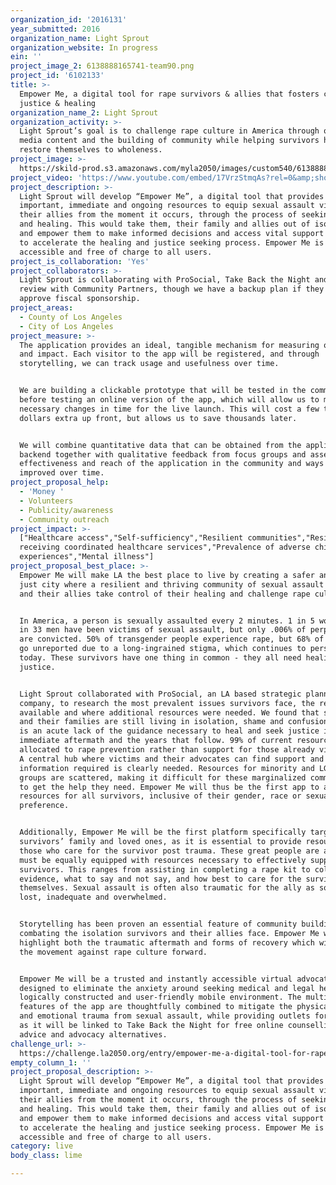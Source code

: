 ```yaml
---
organization_id: '2016131'
year_submitted: 2016
organization_name: Light Sprout
organization_website: In progress
ein: ''
project_image_2: 6138888165741-team90.png
project_id: '6102133'
title: >-
  Empower Me, a digital tool for rape survivors & allies that fosters community,
  justice & healing
organization_name_2: Light Sprout
organization_activity: >-
  Light Sprout’s goal is to challenge rape culture in America through original
  media content and the building of community while helping survivors heal and
  restore themselves to wholeness.
project_image: >-
  https://skild-prod.s3.amazonaws.com/myla2050/images/custom540/6138888165741-team90.png
project_video: 'https://www.youtube.com/embed/17VrzStmqAs?rel=0&amp;showinfo=0'
project_description: >-
  Light Sprout will develop “Empower Me”, a digital tool that provides
  important, immediate and ongoing resources to equip sexual assault victims and
  their allies from the moment it occurs, through the process of seeking justice
  and healing. This would take them, their family and allies out of isolation
  and empower them to make informed decisions and access vital support systems
  to accelerate the healing and justice seeking process. Empower Me is easily
  accessible and free of charge to all users.
project_is_collaboration: 'Yes'
project_collaborators: >-
  Light Sprout is collaborating with ProSocial, Take Back the Night and is under
  review with Community Partners, though we have a backup plan if they do not
  approve fiscal sponsorship.
project_areas:
  - County of Los Angeles
  - City of Los Angeles
project_measure: >-
  The application provides an ideal, tangible mechanism for measuring outcomes
  and impact. Each visitor to the app will be registered, and through
  storytelling, we can track usage and usefulness over time. 


  We are building a clickable prototype that will be tested in the community
  before testing an online version of the app, which will allow us to make the
  necessary changes in time for the live launch. This will cost a few thousand
  dollars extra up front, but allows us to save thousands later. 


  We will combine quantitative data that can be obtained from the application
  backend together with qualitative feedback from focus groups and assess the
  effectiveness and reach of the application in the community and ways it can be
  improved over time.
project_proposal_help:
  - 'Money '
  - Volunteers
  - Publicity/awareness
  - Community outreach
project_impact: >-
  ["Healthcare access","Self-sufficiency","Resilient communities","Residents
  receiving coordinated healthcare services","Prevalence of adverse childhood
  experiences","Mental illness"]
project_proposal_best_place: >-
  Empower Me will make LA the best place to live by creating a safer and more
  just city where a resilient and thriving community of sexual assault survivors
  and their allies take control of their healing and challenge rape culture. 


  In America, a person is sexually assaulted every 2 minutes. 1 in 5 women and 1
  in 33 men have been victims of sexual assault, but only .006% of perpetrators
  are convicted. 50% of transgender people experience rape, but 68% of all cases
  go unreported due to a long-ingrained stigma, which continues to persist
  today. These survivors have one thing in common - they all need healing and
  justice.


  Light Sprout collaborated with ProSocial, an LA based strategic planning
  company, to research the most prevalent issues survivors face, the resources
  available and where additional resources were needed. We found that survivors
  and their families are still living in isolation, shame and confusion. There
  is an acute lack of the guidance necessary to heal and seek justice in the
  immediate aftermath and the years that follow. 99% of current resources are
  allocated to rape prevention rather than support for those already victimized.
  A central hub where victims and their advocates can find support and
  information required is clearly needed. Resources for minority and LGBTQ
  groups are scattered, making it difficult for these marginalized communities
  to get the help they need. Empower Me will thus be the first app to aggregate
  resources for all survivors, inclusive of their gender, race or sexual
  preference. 


  Additionally, Empower Me will be the first platform specifically targeted to
  survivors’ family and loved ones, as it is essential to provide resources to
  those who care for the survivor post trauma. These great people are allies and
  must be equally equipped with resources necessary to effectively support
  survivors. This ranges from assisting in completing a rape kit to collecting
  evidence, what to say and not say, and how best to care for the survivor and
  themselves. Sexual assault is often also traumatic for the ally as some feel
  lost, inadequate and overwhelmed.  


  Storytelling has been proven an essential feature of community building and
  combating the isolation survivors and their allies face. Empower Me will
  highlight both the traumatic aftermath and forms of recovery which will propel
  the movement against rape culture forward.


  Empower Me will be a trusted and instantly accessible virtual advocate
  designed to eliminate the anxiety around seeking medical and legal help in a
  logically constructed and user-friendly mobile environment. The multiple
  features of the app are thoughtfully combined to mitigate the physical, mental
  and emotional trauma from sexual assault, while providing outlets for support
  as it will be linked to Take Back the Night for free online counselling, legal
  advice and advocacy alternatives.
challenge_url: >-
  https://challenge.la2050.org/entry/empower-me-a-digital-tool-for-rape-survivors-allies-that-fosters-community-justice-healing
empty_column_1: ''
project_proposal_description: >-
  Light Sprout will develop “Empower Me”, a digital tool that provides
  important, immediate and ongoing resources to equip sexual assault victims and
  their allies from the moment it occurs, through the process of seeking justice
  and healing. This would take them, their family and allies out of isolation
  and empower them to make informed decisions and access vital support systems
  to accelerate the healing and justice seeking process. Empower Me is easily
  accessible and free of charge to all users.
category: live
body_class: lime

---
```

